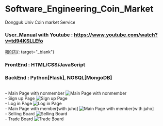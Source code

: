 # Software_Engineering_Coin_Market
Dongguk Univ Coin market Service

### User_Manual with Youtube : <a href="https://www.youtube.com/watch?v=td94KSLLEfo" target="_blank">https://www.youtube.com/watch?v=td94KSLLEfo</a>

[페이지](https://www.youtube.com/watch?v=td94KSLLEfo){: target="_blank"}

### FrontEnd : HTML/CSS/JavaScript
### BackEnd : Python[Flask], NOSQL[MongoDB]

<br/>
- Main Page with nonmember
<img src= 'https://ifh.cc/g/SzvPxz.png' alt='Main Page with nonmember'> 

<br/>
- Sign up Page
<img src= 'https://ifh.cc/g/ObhSkk.png' alt='Sign up Page'> 

<br/>
- Log in Page
<img src= 'https://ifh.cc/g/8pKh0b.png' alt='Log in Page'> 

<br/>
- Main Page with member[with juho]
<img src='https://ifh.cc/g/F6tDMp.png' alt='Main Page with member[with juho]'>

<br/>
- Selling Board
<img src = 'https://ifh.cc/g/OLbphk.png' alt='Selling Board'>

<br/>
- Trade Board
<img src='https://ifh.cc/g/6Zw9mv.png' alt='Trade Board'>
